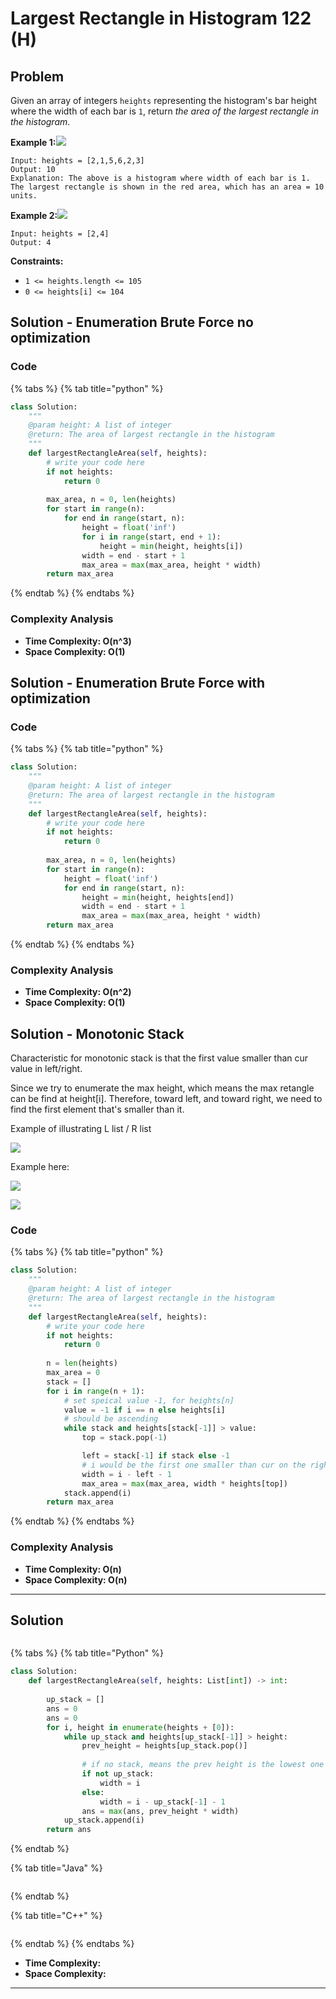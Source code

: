 # Largest Rectangle in Histogram 122 (H)

## Problem

Given an array of integers `heights` representing the histogram's bar height where the width of each bar is `1`, return _the area of the largest rectangle in the histogram_.

**Example 1:**![](https://assets.leetcode.com/uploads/2021/01/04/histogram.jpg)

```
Input: heights = [2,1,5,6,2,3]
Output: 10
Explanation: The above is a histogram where width of each bar is 1.
The largest rectangle is shown in the red area, which has an area = 10 units.
```

**Example 2:**![](https://assets.leetcode.com/uploads/2021/01/04/histogram-1.jpg)

```
Input: heights = [2,4]
Output: 4
```

**Constraints:**

* `1 <= heights.length <= 105`
* `0 <= heights[i] <= 104`

## Solution - Enumeration Brute Force no optimization

### Code

{% tabs %}
{% tab title="python" %}
```python
class Solution:
    """
    @param height: A list of integer
    @return: The area of largest rectangle in the histogram
    """
    def largestRectangleArea(self, heights):
        # write your code here
        if not heights:
            return 0
        
        max_area, n = 0, len(heights)
        for start in range(n):
            for end in range(start, n):
                height = float('inf')
                for i in range(start, end + 1):
                    height = min(height, heights[i])
                width = end - start + 1
                max_area = max(max_area, height * width)
        return max_area
```
{% endtab %}
{% endtabs %}

### Complexity Analysis

* **Time Complexity: O(n^3)**
* **Space Complexity: O(1)**

## Solution - Enumeration Brute Force with optimization

### Code

{% tabs %}
{% tab title="python" %}
```python
class Solution:
    """
    @param height: A list of integer
    @return: The area of largest rectangle in the histogram
    """
    def largestRectangleArea(self, heights):
        # write your code here
        if not heights:
            return 0
        
        max_area, n = 0, len(heights)
        for start in range(n):
            height = float('inf')
            for end in range(start, n):
                height = min(height, heights[end])
                width = end - start + 1
                max_area = max(max_area, height * width)
        return max_area
```
{% endtab %}
{% endtabs %}

### Complexity Analysis

* **Time Complexity: O(n^2)**
* **Space Complexity: O(1)**

## Solution - Monotonic Stack

Characteristic for monotonic stack is that the first value smaller than cur value in left/right.

Since we try to enumerate the max height, which means the max retangle can be find at height\[i]. Therefore, toward left, and toward right, we need to find the first element that's smaller than it.

Example of illustrating L list / R list&#x20;

![](<../../../.gitbook/assets/Screen Shot 2021-06-17 at 10.56.21 AM.png>)

Example here:

![](<../../../.gitbook/assets/Screen Shot 2021-06-17 at 11.24.10 AM.png>)

![](<../../../.gitbook/assets/Screen Shot 2021-06-17 at 11.24.51 AM.png>)

### Code

{% tabs %}
{% tab title="python" %}
```python
class Solution:
    """
    @param height: A list of integer
    @return: The area of largest rectangle in the histogram
    """
    def largestRectangleArea(self, heights):
        # write your code here
        if not heights:
            return 0
        
        n = len(heights)
        max_area = 0
        stack = []
        for i in range(n + 1):
            # set speical value -1, for heights[n]
            value = -1 if i == n else heights[i]
            # should be ascending
            while stack and heights[stack[-1]] > value:
                top = stack.pop(-1)

                left = stack[-1] if stack else -1
                # i would be the first one smaller than cur on the right side
                width = i - left - 1
                max_area = max(max_area, width * heights[top])
            stack.append(i)
        return max_area
```
{% endtab %}
{% endtabs %}

### Complexity Analysis

* **Time Complexity: O(n)**
* **Space Complexity: O(n)**

****

## Solution&#x20;

<figure><img src="../../../.gitbook/assets/Screen Shot 2022-10-12 at 12.24.29 AM.png" alt=""><figcaption></figcaption></figure>

{% tabs %}
{% tab title="Python" %}
```python
class Solution:
    def largestRectangleArea(self, heights: List[int]) -> int:
        
        up_stack = []
        ans = 0
        ans = 0
        for i, height in enumerate(heights + [0]):
            while up_stack and heights[up_stack[-1]] > height:
                prev_height = heights[up_stack.pop()]
                
                # if no stack, means the prev height is the lowest one among all the heigh traversed so far
                if not up_stack:
                    width = i
                else:
                    width = i - up_stack[-1] - 1
                ans = max(ans, prev_height * width)
            up_stack.append(i)
        return ans
```
{% endtab %}

{% tab title="Java" %}
```java
```
{% endtab %}

{% tab title="C++" %}
```cpp
```
{% endtab %}
{% endtabs %}

* **Time Complexity:**
* **Space Complexity:**

****
